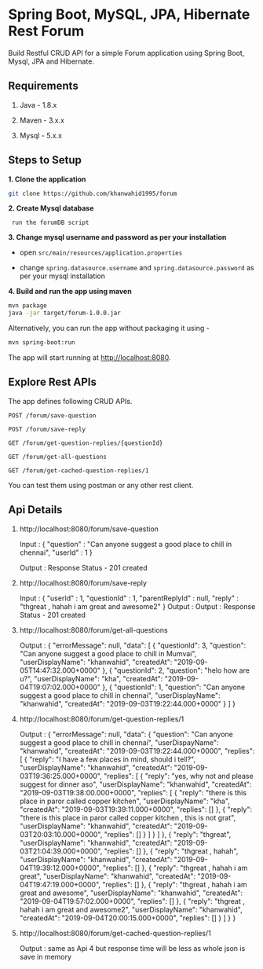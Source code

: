 # Spring Boot, MySQL, JPA, Hibernate Rest Forum

Build Restful CRUD API for a simple Forum application using Spring Boot, Mysql, JPA and Hibernate.

## Requirements

1. Java - 1.8.x

2. Maven - 3.x.x

3. Mysql - 5.x.x

## Steps to Setup

**1. Clone the application**

```bash
git clone https://github.com/khanwahid1995/forum
```

**2. Create Mysql database**
```
 run the forumDB script
```

**3. Change mysql username and password as per your installation**

+ open `src/main/resources/application.properties`

+ change `spring.datasource.username` and `spring.datasource.password` as per your mysql installation

**4. Build and run the app using maven**

```bash
mvn package
java -jar target/forum-1.0.0.jar
```

Alternatively, you can run the app without packaging it using -

```bash
mvn spring-boot:run
```

The app will start running at <http://localhost:8080>.

## Explore Rest APIs

The app defines following CRUD APIs.
    
    POST /forum/save-question
	
	POST /forum/save-reply
    
    GET /forum/get-question-replies/{questionId}
    
    GET /forum/get-all-questions
	
	GET /forum/get-cached-question-replies/1

You can test them using postman or any other rest client.

## Api Details 

1. http://localhost:8080/forum/save-question 
	
	Input : {
			"question" : "Can anyone suggest a good place to chill in chennai",
			"userId" : 1
		}
		
	Output : Response Status - 201 created
	
2. http://localhost:8080/forum/save-reply

	Input : {
				"userId" : 1,
				"questionId" : 1,
				"parentReplyId" : null,
				"reply" : "thgreat , hahah i am great and awesome2"
			}
	Output : Output : Response Status - 201 created
	
3. http://localhost:8080/forum/get-all-questions
	
	Output : {
				"errorMessage": null,
				"data": [
					{
						"questionId": 3,
						"question": "Can anyone suggest a good place to chill in Mumvai",
						"userDisplayName": "khanwahid",
						"createdAt": "2019-09-05T14:47:32.000+0000"
					},
					{
						"questionId": 2,
						"question": "helo how are u?",
						"userDisplayName": "kha",
						"createdAt": "2019-09-04T19:07:02.000+0000"
					},
					{
						"questionId": 1,
						"question": "Can anyone suggest a good place to chill in chennai",
						"userDisplayName": "khanwahid",
						"createdAt": "2019-09-03T19:22:44.000+0000"
					}
				]
			}
			
4. http://localhost:8080/forum/get-question-replies/1

	Output : {
				"errorMessage": null,
				"data": {
					"question": "Can anyone suggest a good place to chill in chennai",
					"userDispayName": "khanwahid",
					"createdAt": "2019-09-03T19:22:44.000+0000",
					"replies": [
						{
							"reply": "I have a few places in mind, should i tell?",
							"userDisplayName": "khanwahid",
							"createdAt": "2019-09-03T19:36:25.000+0000",
							"replies": [
								{
									"reply": "yes, why not and please suggest for dinner aso",
									"userDisplayName": "khanwahid",
									"createdAt": "2019-09-03T19:38:00.000+0000",
									"replies": [
										{
											"reply": "there is this place in paror called copper kitchen",
											"userDisplayName": "kha",
											"createdAt": "2019-09-03T19:39:11.000+0000",
											"replies": []
										},
										{
											"reply": "there is this place in paror called copper kitchen , this is not grat",
											"userDisplayName": "khanwahid",
											"createdAt": "2019-09-03T20:03:10.000+0000",
											"replies": []
										}
									]
								}
							]
						},
						{
							"reply": "thgreat",
							"userDisplayName": "khanwahid",
							"createdAt": "2019-09-03T21:04:39.000+0000",
							"replies": []
						},
						{
							"reply": "thgreat , hahah",
							"userDisplayName": "khanwahid",
							"createdAt": "2019-09-04T19:39:12.000+0000",
							"replies": []
						},
						{
							"reply": "thgreat , hahah i am great",
							"userDisplayName": "khanwahid",
							"createdAt": "2019-09-04T19:47:19.000+0000",
							"replies": []
						},
						{
							"reply": "thgreat , hahah i am great and awesome",
							"userDisplayName": "khanwahid",
							"createdAt": "2019-09-04T19:57:02.000+0000",
							"replies": []
						},
						{
							"reply": "thgreat , hahah i am great and awesome2",
							"userDisplayName": "khanwahid",
							"createdAt": "2019-09-04T20:00:15.000+0000",
							"replies": []
						}
					]
				}
			}
			
5. http://localhost:8080/forum/get-cached-question-replies/1
	
	Output :  same as Api 4 but response time will be less as whole json is save in memory